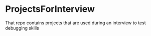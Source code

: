 # ProjectsForInterview
That repo contains projects that are used during an interview to test debugging skills
